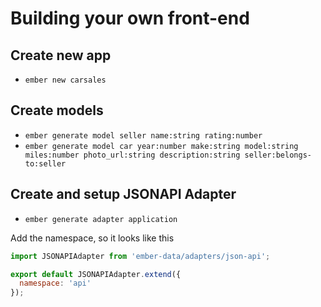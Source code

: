 # Building your own front-end

## Create new app
* `ember new carsales`

## Create models
* `ember generate model seller name:string rating:number`
* `ember generate model car year:number make:string model:string miles:number photo_url:string description:string seller:belongs-to:seller`

## Create and setup JSONAPI Adapter
* `ember generate adapter application`

Add the namespace, so it looks like this
```javascript
import JSONAPIAdapter from 'ember-data/adapters/json-api';

export default JSONAPIAdapter.extend({
  namespace: 'api'
});
```
